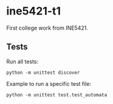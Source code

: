 # ine5421-t1
First college work from INE5421.

## Tests

Run all tests:

```python -m unittest discover```

Example to run a specific test file:

```python -m unittest test.test_automata```
